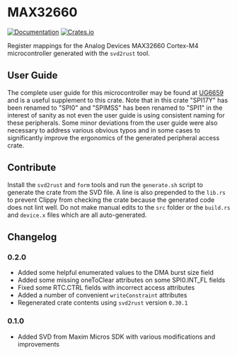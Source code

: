 # MAX32660

[![Documentation](https://docs.rs/max32660/badge.svg)](https://docs.rs/max32660)
[![Crates.io](https://img.shields.io/crates/v/max32660.svg)](https://crates.io/crates/max32660)

Register mappings for the Analog Devices MAX32660 Cortex-M4 microcontroller generated with the `svd2rust` tool.

## User Guide

The complete user guide for this microcontroller may be found at [UG6659][1] and is a useful supplement to this crate. Note that in this crate "SPI17Y" has been renamed to "SPI0" and "SPIMSS" has been renamed to "SPI1" in the interest of sanity as not even the user guide is using consistent naming for these peripherals. Some minor deviations from the user guide were also necessary to address various obvious typos and in some cases to significantly improve the ergonomics of the generated peripheral access crate.

## Contribute

Install the `svd2rust` and `form` tools and run the `generate.sh` script to generate the crate from the SVD file. A line is also prepended to the `lib.rs` to prevent Clippy from checking the crate because the generated code does not lint well. Do not make manual edits to the `src` folder or the `build.rs` and `device.x` files which are all auto-generated.

## Changelog

### 0.2.0

 - Added some helpful enumerated values to the DMA burst size field
 - Added some missing oneToClear attributes on some SPI0.INT_FL fields
 - Fixed some RTC.CTRL fields with incorrect access attributes
 - Added a number of convenient `writeConstraint` attributes
 - Regenerated crate contents using `svd2rust` version `0.30.1`

### 0.1.0

 - Added SVD from Maxim Micros SDK with various modifications and improvements

[1]: https://www.analog.com/media/en/technical-documentation/user-guides/max32660-user-guide.pdf
